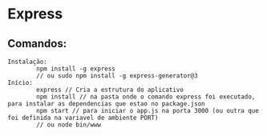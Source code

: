 Express
====

Comandos:
----
	Instalação:
			npm install -g express
			// ou sudo npm install -g express-generator@3		
	Início:
			express // Cria a estrutura do aplicativo
			npm install // na pasta onde o comando express foi executado, para instalar as dependencias que estao no package.json
			npm start // para iniciar o app.js na porta 3000 (ou outra que foi definida na variavel de ambiente PORT)
			// ou node bin/www
